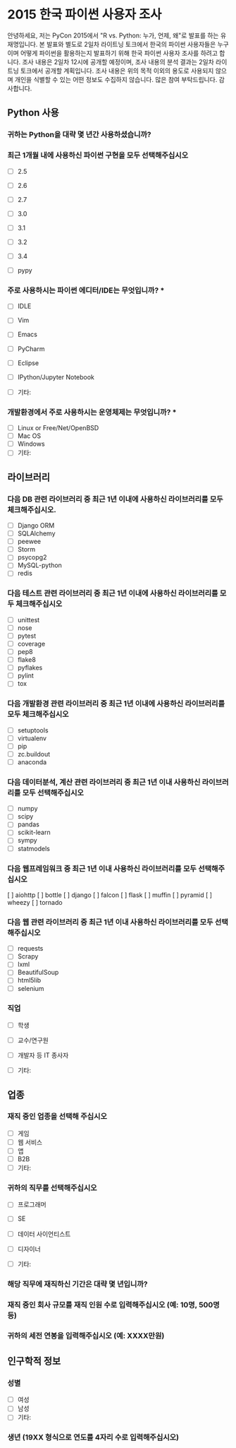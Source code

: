 # 2015 한국 파이썬 사용자 조사

안녕하세요, 저는 PyCon 2015에서 "R vs. Python: 누가, 언제, 왜"로 발표를 하는
유재명입니다. 본 발표와 별도로 2일차 라이트닝 토크에서 한국의 파이썬 사용자들은
누구이며 어떻게 파이썬을 활용하는지 발표하기 위해 한국 파이썬 사용자 조사를
하려고 합니다. 조사 내용은 2일차 12시에 공개할 예정이며, 조사 내용의 분석
결과는 2일차 라이트닝 토크에서 공개할 계획입니다. 조사 내용은 위의 목적 이외의
용도로 사용되지 않으며 개인을 식별할 수 있는 어떤 정보도 수집하지 않습니다.
많은 참여 부탁드립니다. 감사합니다.


## Python 사용

### 귀하는 Python을 대략 몇 년간 사용하셨습니까?

### 최근 1개월 내에 사용하신 파이썬 구현을 모두 선택해주십시오

- [ ] 2.5
- [ ] 2.6
- [ ] 2.7
- [ ] 3.0
- [ ] 3.1
- [ ] 3.2
- [ ] 3.4
- [ ] pypy 


### 주로 사용하시는 파이썬 에디터/IDE는 무엇입니까? *
- [ ] IDLE
- [ ] Vim
- [ ] Emacs
- [ ] PyCharm
- [ ] Eclipse
- [ ] IPython/Jupyter Notebook
- [ ] 기타: 


### 개발환경에서 주로 사용하시는 운영체제는 무엇입니까? *
- [ ] Linux or Free/Net/OpenBSD
- [ ] Mac OS
- [ ] Windows
- [ ] 기타: 

## 라이브러리

### 다음 DB 관련 라이브러리 중 최근 1년 이내에 사용하신 라이브러리를 모두 체크해주십시오.
- [ ] Django ORM
- [ ] SQLAlchemy
- [ ] peewee
- [ ] Storm
- [ ] psycopg2
- [ ] MySQL-python
- [ ] redis

### 다음 테스트 관련 라이브러리 중 최근 1년 이내에 사용하신 라이브러리를 모두 체크해주십시오
- [ ] unittest
- [ ] nose
- [ ] pytest
- [ ] coverage
- [ ] pep8
- [ ] flake8
- [ ] pyflakes
- [ ] pylint
- [ ] tox

### 다음 개발환경 관련 라이브러리 중 최근 1년 이내에 사용하신 라이브러리를 모두 체크해주십시오
- [ ] setuptools
- [ ] virtualenv
- [ ] pip
- [ ] zc.buildout
- [ ] anaconda

### 다음 데이터분석, 계산 관련 라이브러리 중 최근 1년 이내 사용하신 라이브러리를 모두 선택해주십시오
- [ ] numpy
- [ ] scipy
- [ ] pandas
- [ ] scikit-learn
- [ ] sympy
- [ ] statmodels 

### 다음 웹프레임워크 중 최근 1년 이내 사용하신 라이브러리를 모두 선택해주십시오
[ ] aiohttp
[ ] bottle
[ ] django
[ ] falcon
[ ] flask
[ ] muffin
[ ] pyramid
[ ] wheezy
[ ] tornado

### 다음 웹 관련 라이브러리 중 최근 1년 이내 사용하신 라이브러리를 모두 선택해주십시오
- [ ] requests
- [ ] Scrapy
- [ ] lxml
- [ ] BeautifulSoup
- [ ] html5lib
- [ ] selenium

### 직업
- [ ] 학생
- [ ] 교수/연구원
- [ ] 개발자 등 IT 종사자
- [ ] 기타: 


## 업종

### 재직 중인 업종을 선택해 주십시오
- [ ] 게임
- [ ] 웹 서비스
- [ ] 앱
- [ ] B2B
- [ ] 기타: 

### 귀하의 직무를 선택해주십시오
- [ ] 프로그래머
- [ ] SE
- [ ] 데이터 사이언티스트
- [ ] 디자이너
- [ ] 기타: 


### 해당 직무에 재직하신 기간은 대략 몇 년입니까?

### 재직 중인 회사 규모를 재직 인원 수로 입력해주십시오 (예: 10명, 500명 등)

### 귀하의 세전 연봉을 입력해주십시오 (예: XXXX만원)

## 인구학적 정보
### 성별
- [ ] 여성
- [ ] 남성
- [ ] 기타: 

### 생년 (19XX 형식으로 연도를 4자리 수로 입력해주십시오)
